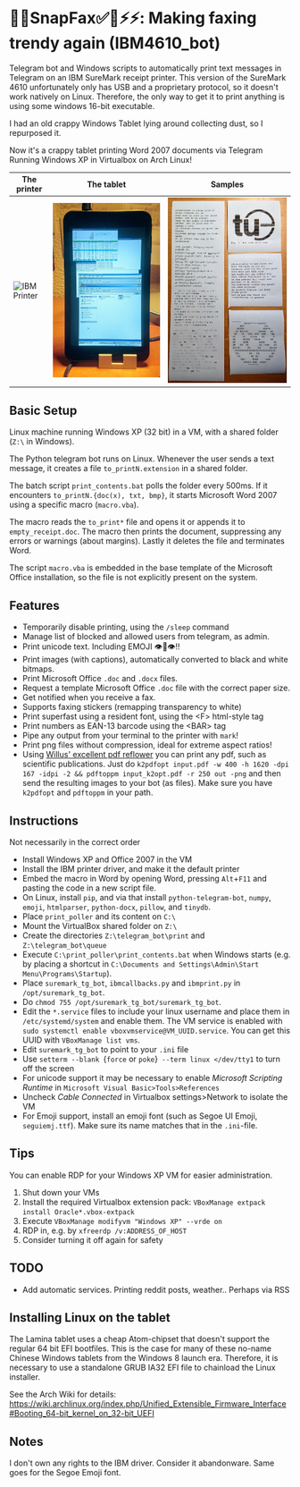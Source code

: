 # 💯🔥SnapFax✅💯⚡️⚡️: Making faxing trendy again (IBM4610_bot)

Telegram bot and Windows scripts to automatically print text messages in Telegram on an IBM SureMark receipt printer.
This version of the SureMark 4610 unfortunately only has USB and a proprietary protocol, so it doesn't work natively on Linux. Therefore, the only way to get it to print anything is using some windows 16-bit executable.

I had an old crappy Windows Tablet lying around collecting dust, so I repurposed it.

Now it's a crappy tablet printing Word 2007 documents via Telegram Running Windows XP in Virtualbox on Arch Linux!


| The printer | The tablet | Samples |
|------------|-------------|-------------|
| ![IBM Printer](readme_images/SureMark.png) | ![Lamina Tablet](readme_images/Lamina.jpg) | ![Print Samples](readme_images/prints.jpg) |

## Basic Setup

Linux machine running Windows XP (32 bit) in a VM, with a shared folder (`Z:\` in Windows).

The Python telegram bot runs on Linux.
Whenever the user sends a text message, it creates a file `to_printN.extension` in a shared folder.

The batch script `print_contents.bat` polls the folder every 500ms.
If it encounters `to_printN.{doc(x), txt, bmp}`, it starts Microsoft Word 2007 using a specific macro (`macro.vba`).

The macro reads the `to_print*` file and opens it or appends it to `empty_receipt.doc`.
The macro then prints the document, suppressing any errors or warnings (about margins).
Lastly it deletes the file and terminates Word.

The script `macro.vba` is embedded in the base template of the Microsoft Office installation, so the file is not explicitly present on the system.

## Features
* Temporarily disable printing, using the `/sleep` command
* Manage list of blocked and allowed users from telegram, as admin.
* Print unicode text. Including EMOJI 👁👅👁!!
* Print images (with captions), automatically converted to black and white bitmaps.
* Print Microsoft Office `.doc` and `.docx` files.
* Request a template Microsoft Office `.doc` file with the correct paper size.
* Get notified when you receive a fax.
* Supports faxing stickers (remapping transparency to white)
* Print superfast using a resident font, using the \<F\> html-style tag
* Print numbers as EAN-13 barcode using the \<BAR\> tag
* Pipe any output from your terminal to the printer with `mark`!
* Print png files without compression, ideal for extreme aspect ratios!
* Using [Willus' excellent pdf reflower](https://www.willus.com/k2pdfopt/) you can print any pdf, such as scientific publications. Just do `k2pdfopt input.pdf -w 400 -h 1620 -dpi 167 -idpi -2 && pdftoppm input_k2opt.pdf -r 250 out -png` and then send the resulting images to your bot (as files). Make sure you have `k2pdfopt` and `pdftoppm` in your path.

## Instructions
Not necessarily in the correct order
* Install Windows XP and Office 2007 in the VM
* Install the IBM printer driver, and make it the default printer
* Embed the macro in Word by opening Word, pressing `Alt`+`F11` and pasting the code in a new script file.
* On Linux, install `pip`, and via that install `python-telegram-bot`, `numpy`, `emoji`, `htmlparser`, `python-docx`, `pillow`, and `tinydb`.
* Place `print_poller` and its content on `C:\`
* Mount the VirtualBox shared folder on `Z:\`
* Create the directories `Z:\telegram_bot\print` and `Z:\telegram_bot\queue`
* Execute `C:\print_poller\print_contents.bat` when Windows starts (e.g. by placing a shortcut in `C:\Documents and Settings\Admin\Start Menu\Programs\Startup`).
* Place `suremark_tg_bot`, `ibmcallbacks.py` and `ibmprint.py` in `/opt/suremark_tg_bot`.
* Do `chmod 755 /opt/suremark_tg_bot/suremark_tg_bot`.
* Edit the `*.service` files to include your linux username and place them in `/etc/systemd/system` and enable them. The VM service is enabled with `sudo systemctl enable vboxvmservice@VM_UUID.service`. You can get this UUID with `VBoxManage list vms`.
* Edit `suremark_tg_bot` to point to your `.ini` file
* Use `setterm --blank `{`force` or `poke`}` --term linux </dev/tty1` to turn off the screen
* For unicode support it may be necessary to enable *Microsoft Scripting Runtime* in `Microsoft Visual Basic>Tools>References`
* Uncheck *Cable Connected* in Virtualbox settings>Network to isolate the VM
* For Emoji support, install an emoji font (such as Segoe UI Emoji, `seguiemj.ttf`). Make sure its name matches that in the `.ini`-file.

## Tips
You can enable RDP for your Windows XP VM for easier administration.
1. Shut down your VMs
2. Install the required Virtualbox extension pack: `VBoxManage extpack install Oracle*.vbox-extpack`
3. Execute `VBoxManage modifyvm "Windows XP" --vrde on`
4. RDP in, e.g. by `xfreerdp /v:ADDRESS_OF_HOST`
5. Consider turning it off again for safety

## TODO
* Add automatic services. Printing reddit posts, weather.. Perhaps via RSS

## Installing Linux on the tablet
The Lamina tablet uses a cheap Atom-chipset that doesn't support the regular 64 bit EFI bootfiles.
This is the case for many of these no-name Chinese Windows tablets from the Windows 8 launch era.
Therefore, it is necessary to use a standalone GRUB IA32 EFI file to chainload the Linux installer.

See the Arch Wiki for details: https://wiki.archlinux.org/index.php/Unified_Extensible_Firmware_Interface#Booting_64-bit_kernel_on_32-bit_UEFI


## Notes
I don't own any rights to the IBM driver. Consider it abandonware.
Same goes for the Segoe Emoji font.


